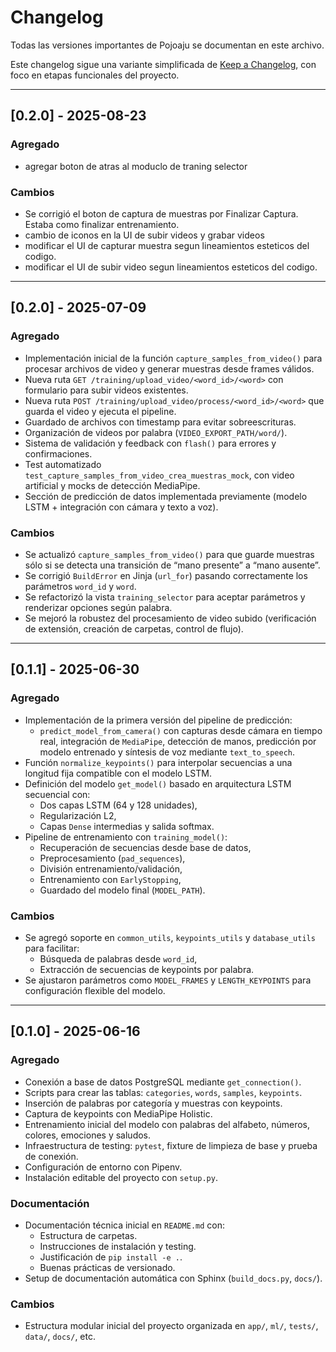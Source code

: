 # Changelog

Todas las versiones importantes de Pojoaju se documentan en este archivo.

Este changelog sigue una variante simplificada de [Keep a Changelog](https://keepachangelog.com/es-ES/1.0.0/), con foco en etapas funcionales del proyecto.

---

## [0.2.0] - 2025-08-23

### Agregado
- agregar boton de atras al moduclo de traning selector


### Cambios
- Se corrigió el boton de captura de muestras por Finalizar Captura. Estaba como finalizar entrenamiento.
- cambio de iconos en la UI de subir videos y grabar videos
- modificar el UI de capturar muestra segun lineamientos esteticos del codigo.
- modificar el UI de subir video segun lineamientos esteticos del codigo.

---

## [0.2.0] - 2025-07-09

### Agregado
- Implementación inicial de la función `capture_samples_from_video()` para procesar archivos de video y generar muestras desde frames válidos.
- Nueva ruta `GET /training/upload_video/<word_id>/<word>` con formulario para subir videos existentes.
- Nueva ruta `POST /training/upload_video/process/<word_id>/<word>` que guarda el video y ejecuta el pipeline.
- Guardado de archivos con timestamp para evitar sobreescrituras.
- Organización de videos por palabra (`VIDEO_EXPORT_PATH/word/`).
- Sistema de validación y feedback con `flash()` para errores y confirmaciones.
- Test automatizado `test_capture_samples_from_video_crea_muestras_mock`, con video artificial y mocks de detección MediaPipe.
- Sección de predicción de datos implementada previamente (modelo LSTM + integración con cámara y texto a voz).

### Cambios
- Se actualizó `capture_samples_from_video()` para que guarde muestras sólo si se detecta una transición de “mano presente” a “mano ausente”.
- Se corrigió `BuildError` en Jinja (`url_for`) pasando correctamente los parámetros `word_id` y `word`.
- Se refactorizó la vista `training_selector` para aceptar parámetros y renderizar opciones según palabra.
- Se mejoró la robustez del procesamiento de video subido (verificación de extensión, creación de carpetas, control de flujo).

---

## [0.1.1] - 2025-06-30

### Agregado
- Implementación de la primera versión del pipeline de predicción:
  - `predict_model_from_camera()` con capturas desde cámara en tiempo real, integración de `MediaPipe`, detección de manos, predicción por modelo entrenado y síntesis de voz mediante `text_to_speech`.
- Función `normalize_keypoints()` para interpolar secuencias a una longitud fija compatible con el modelo LSTM.
- Definición del modelo `get_model()` basado en arquitectura LSTM secuencial con:
  - Dos capas LSTM (64 y 128 unidades),
  - Regularización L2,
  - Capas `Dense` intermedias y salida softmax.
- Pipeline de entrenamiento con `training_model()`:
  - Recuperación de secuencias desde base de datos,
  - Preprocesamiento (`pad_sequences`),
  - División entrenamiento/validación,
  - Entrenamiento con `EarlyStopping`,
  - Guardado del modelo final (`MODEL_PATH`).

### Cambios
- Se agregó soporte en `common_utils`, `keypoints_utils` y `database_utils` para facilitar:
  - Búsqueda de palabras desde `word_id`,
  - Extracción de secuencias de keypoints por palabra.
- Se ajustaron parámetros como `MODEL_FRAMES` y `LENGTH_KEYPOINTS` para configuración flexible del modelo.

---

## [0.1.0] - 2025-06-16

### Agregado
- Conexión a base de datos PostgreSQL mediante `get_connection()`.
- Scripts para crear las tablas: `categories`, `words`, `samples`, `keypoints`.
- Inserción de palabras por categoría y muestras con keypoints.
- Captura de keypoints con MediaPipe Holistic.
- Entrenamiento inicial del modelo con palabras del alfabeto, números, colores, emociones y saludos.
- Infraestructura de testing: `pytest`, fixture de limpieza de base y prueba de conexión.
- Configuración de entorno con Pipenv.
- Instalación editable del proyecto con `setup.py`.

### Documentación
- Documentación técnica inicial en `README.md` con:
  - Estructura de carpetas.
  - Instrucciones de instalación y testing.
  - Justificación de `pip install -e .`.
  - Buenas prácticas de versionado.
- Setup de documentación automática con Sphinx (`build_docs.py`, `docs/`).

### Cambios
- Estructura modular inicial del proyecto organizada en `app/`, `ml/`, `tests/`, `data/`, `docs/`, etc.
